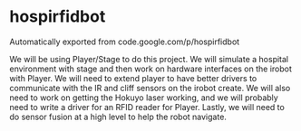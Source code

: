 # hospirfidbot
Automatically exported from code.google.com/p/hospirfidbot

We will be using Player/Stage to do this project. We will simulate a hospital environment with stage and then work on hardware interfaces on the irobot with Player. We will need to extend player to have better drivers to communicate with the IR and cliff sensors on the irobot create. We will also need to work on getting the Hokuyo laser working, and we will probably need to write a driver for an RFID reader for Player. Lastly, we will need to do sensor fusion at a high level to help the robot navigate. 
